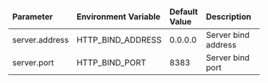 <table>
  <thead>
      <tr>
          <td style="width: 25%"><b>Parameter</b></td><td style="width: 30%"><b>Environment Variable</b></td><td style="width: 15%"><b>Default Value</b></td><td style="width: 30%"><b>Description</b></td>
      </tr>
  </thead>
  <tbody>
      <tr>
          <td>server.address</td>
          <td>HTTP_BIND_ADDRESS</td>
          <td>0.0.0.0</td>
          <td>Server bind address</td>
      </tr>
      <tr>
          <td>server.port</td>
          <td>HTTP_BIND_PORT</td>
          <td>8383</td>
          <td>Server bind port</td>
      </tr>
  </tbody>
</table>
